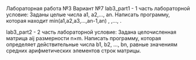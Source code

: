 Лабораторная работа №3
Вариант №7
lab3_part1 - 1 часть лабораторной
условие: Заданы целые числа a1, a2,…, an. Написать программу, которая находит
 min(a1,a2,a3,...,an-1,an) , ,..., .
 
 
lab3_part2 - 2 часть лабораторной
условие: Задана целочисленная матрица aij размерности n×m. Написать программу, которая
определяет действительные числа b1, b2, …, bn, равные значениям средних
арифметических элементов строк матрицы.
